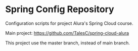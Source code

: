 # Spring Config Repository

Configuration scripts for project Alura's Spring Cloud course.

Main project: https://github.com/TalesC/spring-cloud-alura

This project use the master branch, instead of main branch.
